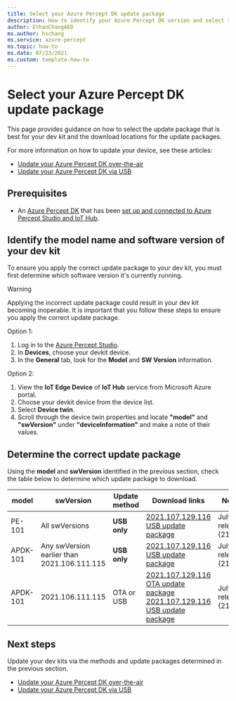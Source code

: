 ```yaml
---
title: Select your Azure Percept DK update package
description: How to identify your Azure Percept DK version and select the best update package for it 
author: EthanChangAED
ms.author: hschang
ms.service: azure-percept
ms.topic: how-to
ms.date: 07/23/2021
ms.custom: template-how-to
---
```


# Select your Azure Percept DK update package

This page provides guidance on how to select the update package that is best for your dev kit and the download locations for the update packages.

For more information on how to update your device, see these articles:

- [Update your Azure Percept DK over-the-air](./how-to-update-over-the-air.md)
- [Update your Azure Percept DK via USB](./how-to-update-via-usb.md)

## Prerequisites

- An [Azure Percept DK](https://go.microsoft.com/fwlink/?linkid=2155270) that has been [set up and connected to Azure Percept Studio and IoT Hub](./quickstart-percept-dk-set-up.md).

## Identify the model name and software version of your dev kit

To ensure you apply the correct update package to your dev kit, you must first determine which software version it's currently running.

> [!WARNING]
> Applying the incorrect update package could result in your dev kit becoming inoperable. It is important that you follow these steps to ensure you apply the correct update package.

Option 1:

1. Log in to the [Azure Percept Studio](./overview-azure-percept-studio.md).
1. In **Devices**, choose your devkit device.
1. In the **General** tab, look for the **Model** and **SW Version** information.

Option 2:

1. View the **IoT Edge Device** of **IoT Hub** service from Microsoft Azure portal.
1. Choose your devkit device from the device list.
1. Select **Device twin**.
1. Scroll through the device twin properties and locate **"model"** and **"swVersion"** under **"deviceInformation"** and make a note of their values.

## Determine the correct update package

Using the **model** and **swVersion** identified in the previous section, check the table below to determine which update package to download.

|model  |swVersion  |Update method  |Download links  |Note  |
|---------|---------|---------|---------|---------|
|PE-101     |All swVersions       |**USB only**         |[2021.107.129.116 USB update package](https://go.microsoft.com/fwlink/?linkid=2169086)         |July release (2107)         |
|APDK-101     |Any swVersion earlier than 2021.106.111.115 |**USB only**         |[2021.107.129.116 USB update package](https://go.microsoft.com/fwlink/?linkid=2169086)         |July release (2107)         |
|APDK-101     |2021.106.111.115        |OTA or USB       |[2021.107.129.116 OTA update package](https://go.microsoft.com/fwlink/?linkid=2169245)<br>[2021.107.129.116 USB update package](https://go.microsoft.com/fwlink/?linkid=2169086)        |July release (2107)         |

## Next steps

Update your dev kits via the methods and update packages determined in the previous section.

- [Update your Azure Percept DK over-the-air](./how-to-update-over-the-air.md)
- [Update your Azure Percept DK via USB](./how-to-update-via-usb.md)
